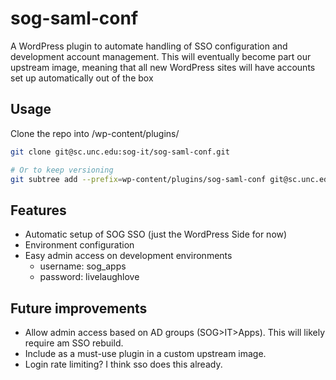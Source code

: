 # sog-saml-conf

A WordPress plugin to automate handling of SSO configuration and development account management.
This will eventually become part our upstream image, meaning that all new WordPress sites will have accounts set up automatically out of the box

## Usage

Clone the repo into /wp-content/plugins/

```bash
git clone git@sc.unc.edu:sog-it/sog-saml-conf.git

# Or to keep versioning
git subtree add --prefix=wp-content/plugins/sog-saml-conf git@sc.unc.edu:sog-it/sog-saml-conf.git main
```

## Features

- Automatic setup of SOG SSO (just the WordPress Side for now)
- Environment configuration
- Easy admin access on development environments
  - username: sog_apps
  - password: livelaughlove

## Future improvements

- Allow admin access based on AD groups (SOG>IT>Apps). This will likely require am SSO rebuild.
- Include as a must-use plugin in a custom upstream image.
- Login rate limiting? I think sso does this already.
